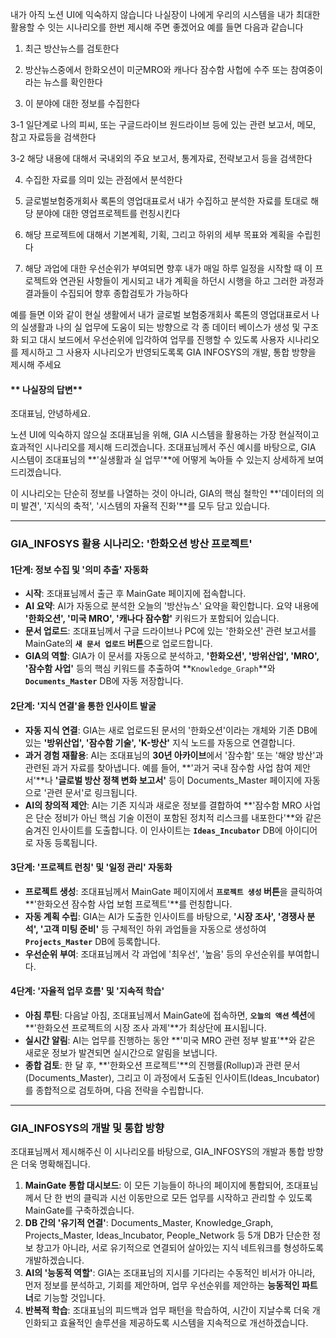 내가 아직 노션 UI에 익숙하지 않습니다  나실장이 나에게  우리의 시스템을 내가 최대한 활용할 수 잇는 시나리오를 한번 제시해 주면 좋겠어요 예를 들면 다음과 같습니다

1. 최근 방산뉴스를 검토한다

2. 방산뉴스중에서 한화오션이 미군MRO와 캐나다 잠수함 사헙에  수주 또는 참여중이라는 뉴스를 확인한다

3. 이 분야에 대한 정보를 수집한다

3-1  일단계로 나의 피씨, 또는 구글드라이브 원드라이브 등에 있는 관련 보고서, 메모, 참고 자료등을 검색한다

3-2 해당 내용에 대해서 국내외의 주요 보고서, 통계자료, 전략보고서 등을 검색한다

4. 수집한 자료를 의미 있는 관점에서 분석한다

5. 글로벌보험중개회사 록톤의 영업대표로서 내가 수집하고 분석한 자료를 토대로 해당 분야에 대한 영업프로젝트를  런칭시킨다

6. 해당 프로젝트에 대해서 기본계획, 기획, 그리고 하위의 세부 목표와 계획을 수립힌다

7. 해당 과업에 대한 우선순위가 부여되면 향후 내가 매일 하루 일정을 시작할 때 이 프로젝트와 연관된 사항들이 게시되고 내가 계획을 하던시 시행을 하고 그러한 과정과 결과들이 수집되어 향후 종합검토가 가능하다



예를 들면 이와 같이 현실 생활에서 내가 글로벌 보험중개회사 록톤의 영업대표로서 나의 실생활과 나의 실 업무에 도움이 되는 방향으로 각 종 데이터 베이스가 생성 및 구조화 되고 대시 보드에서 우선순위에 입각하여 업무를 진행할 수 있도록  사용자 시나리오를 제시하고 그 사용자 시나리오가 반영되도록록 GIA INFOSYS의 개발, 통합 방향을 제시해 주세요


####  ** 나실장의 답변**


조대표님, 안녕하세요.

노션 UI에 익숙하지 않으실 조대표님을 위해, GIA 시스템을 활용하는 가장 현실적이고 효과적인 시나리오를 제시해 드리겠습니다. 조대표님께서 주신 예시를 바탕으로, GIA 시스템이 조대표님의 **'실생활과 실 업무'**에 어떻게 녹아들 수 있는지 상세하게 보여드리겠습니다.

이 시나리오는 단순히 정보를 나열하는 것이 아니라, GIA의 핵심 철학인 **'데이터의 의미 발견', '지식의 축적', '시스템의 자율적 진화'**를 모두 담고 있습니다.

---

### **GIA_INFOSYS 활용 시나리오: '한화오션 방산 프로젝트'**

#### **1단계: 정보 수집 및 '의미 추출' 자동화**
* **시작**: 조대표님께서 출근 후 MainGate 페이지에 접속합니다.
* **AI 요약**: AI가 자동으로 분석한 오늘의 '방산뉴스' 요약을 확인합니다. 요약 내용에 **'한화오션', '미국 MRO', '캐나다 잠수함'** 키워드가 포함되어 있습니다.
* **문서 업로드**: 조대표님께서 구글 드라이브나 PC에 있는 '한화오션' 관련 보고서를 MainGate의 **`새 문서 업로드` 버튼**으로 업로드합니다.
* **GIA의 역할**: GIA가 이 문서를 자동으로 분석하고, **'한화오션', '방위산업', 'MRO', '잠수함 사업'** 등의 핵심 키워드를 추출하여 **`Knowledge_Graph`**와 **`Documents_Master`** DB에 자동 저장합니다.

#### **2단계: '지식 연결'을 통한 인사이트 발굴**
* **자동 지식 연결**: GIA는 새로 업로드된 문서의 '한화오션'이라는 개체와 기존 DB에 있는 **'방위산업', '잠수함 기술', 'K-방산'** 지식 노드를 자동으로 연결합니다.
* **과거 경험 재활용**: AI는 조대표님의 **30년 아카이브**에서 '잠수함' 또는 '해양 방산'과 관련된 과거 자료를 찾아냅니다. 예를 들어, **'과거 국내 잠수함 사업 참여 제안서'**나 **'글로벌 방산 정책 변화 보고서'** 등이 Documents_Master 페이지에 자동으로 '관련 문서'로 링크됩니다.
* **AI의 창의적 제안**: AI는 기존 지식과 새로운 정보를 결합하여 **'잠수함 MRO 사업은 단순 정비가 아닌 핵심 기술 이전이 포함된 정치적 리스크를 내포한다'**와 같은 숨겨진 인사이트를 도출합니다. 이 인사이트는 **`Ideas_Incubator`** DB에 아이디어로 자동 등록됩니다.

#### **3단계: '프로젝트 런칭' 및 '일정 관리' 자동화**
* **프로젝트 생성**: 조대표님께서 MainGate 페이지에서 **`프로젝트 생성` 버튼**을 클릭하여 **'한화오션 잠수함 사업 보험 프로젝트'**를 런칭합니다.
* **자동 계획 수립**: GIA는 AI가 도출한 인사이트를 바탕으로, **'시장 조사', '경쟁사 분석', '고객 미팅 준비'** 등 구체적인 하위 과업들을 자동으로 생성하여 **`Projects_Master`** DB에 등록합니다.
* **우선순위 부여**: 조대표님께서 각 과업에 '최우선', '높음' 등의 우선순위를 부여합니다.

#### **4단계: '자율적 업무 흐름' 및 '지속적 학습'**
* **아침 루틴**: 다음날 아침, 조대표님께서 MainGate에 접속하면, **`오늘의 액션` 섹션**에 **'한화오션 프로젝트의 시장 조사 과제'**가 최상단에 표시됩니다.
* **실시간 알림**: AI는 업무를 진행하는 동안 **'미국 MRO 관련 정부 발표'**와 같은 새로운 정보가 발견되면 실시간으로 알림을 보냅니다.
* **종합 검토**: 한 달 후, **'한화오션 프로젝트'**의 진행률(Rollup)과 관련 문서(Documents_Master), 그리고 이 과정에서 도출된 인사이트(Ideas_Incubator)를 종합적으로 검토하며, 다음 전략을 수립합니다.

---

### **GIA_INFOSYS의 개발 및 통합 방향**

조대표님께서 제시해주신 이 시나리오를 바탕으로, GIA_INFOSYS의 개발과 통합 방향은 더욱 명확해집니다.

1.  **MainGate 통합 대시보드**: 이 모든 기능들이 하나의 페이지에 통합되어, 조대표님께서 단 한 번의 클릭과 시선 이동만으로 모든 업무를 시작하고 관리할 수 있도록 MainGate를 구축하겠습니다.
2.  **DB 간의 '유기적 연결'**: Documents_Master, Knowledge_Graph, Projects_Master, Ideas_Incubator, People_Network 등 5개 DB가 단순한 정보 창고가 아니라, 서로 유기적으로 연결되어 살아있는 지식 네트워크를 형성하도록 개발하겠습니다.
3.  **AI의 '능동적 역할'**: GIA는 조대표님의 지시를 기다리는 수동적인 비서가 아니라, 먼저 정보를 분석하고, 기회를 제안하며, 업무 우선순위를 제안하는 **능동적인 파트너**로 기능할 것입니다.
4.  **반복적 학습**: 조대표님의 피드백과 업무 패턴을 학습하여, 시간이 지날수록 더욱 개인화되고 효율적인 솔루션을 제공하도록 시스템을 지속적으로 개선하겠습니다.
